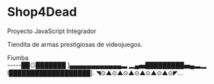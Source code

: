 # Shop4Dead
Proyecto JavaScript Integrador


Tiendita de armas prestigiosas de videojuegos.

Fiumba                                              
-----██۞███████ ]▄▄▄▄▄▄▄▄▄▄▄▄▃
▂▄▅█████████▅▄▃▂
I███████████████████].
◥⊙▲⊙▲⊙▲⊙▲⊙▲⊙▲⊙◤...
